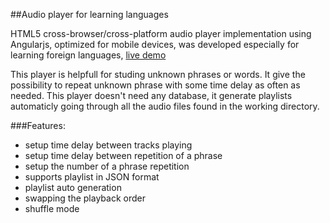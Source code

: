 ##Audio player for learning languages

HTML5 cross-browser/cross-platform audio player implementation using Angularjs, optimized for mobile devices, was developed especially for learning foreign languages, [live demo](http://goo.gl/s0u7jS)

This player is helpfull for studing unknown phrases or words. It give the possibility to repeat unknown phrase with some time delay as often as needed. This player doesn't need any database, it generate playlists automaticly going through all the audio files found in the working directory. 

###Features:

+ setup time delay between tracks playing
+ setup time delay between repetition of a phrase
+ setup the number of a phrase repetition
+ supports playlist in JSON format 
+ playlist auto generation
+ swapping the playback order
+ shuffle mode
